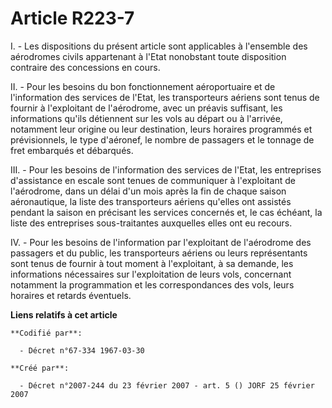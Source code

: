 # Article R223-7

I. - Les dispositions du présent article sont applicables à l'ensemble des aérodromes civils appartenant à l'Etat nonobstant
toute disposition contraire des concessions en cours.

II. - Pour les besoins du bon fonctionnement aéroportuaire et de l'information des services de l'Etat, les transporteurs
aériens sont tenus de fournir à l'exploitant de l'aérodrome, avec un préavis suffisant, les informations qu'ils détiennent
sur les vols au départ ou à l'arrivée, notamment leur origine ou leur destination, leurs horaires programmés et
prévisionnels, le type d'aéronef, le nombre de passagers et le tonnage de fret embarqués et débarqués.

III. - Pour les besoins de l'information des services de l'Etat, les entreprises d'assistance en escale sont tenues de
communiquer à l'exploitant de l'aérodrome, dans un délai d'un mois après la fin de chaque saison aéronautique, la liste des
transporteurs aériens qu'elles ont assistés pendant la saison en précisant les services concernés et, le cas échéant, la
liste des entreprises sous-traitantes auxquelles elles ont eu recours.

IV. - Pour les besoins de l'information par l'exploitant de l'aérodrome des passagers et du public, les transporteurs aériens
ou leurs représentants sont tenus de fournir à tout moment à l'exploitant, à sa demande, les informations nécessaires sur
l'exploitation de leurs vols, concernant notamment la programmation et les correspondances des vols, leurs horaires et
retards éventuels.

**Liens relatifs à cet article**

	**Codifié par**:

	  - Décret n°67-334 1967-03-30

	**Créé par**:

	  - Décret n°2007-244 du 23 février 2007 - art. 5 () JORF 25 février 2007
